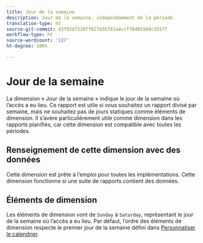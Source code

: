 ```yaml
---
title: Jour de la semaine
description: Jour de la semaine, indépendamment de la période.
translation-type: ht
source-git-commit: d3f92d72207f027d35f81a4ccf70d01569c3557f
workflow-type: ht
source-wordcount: '127'
ht-degree: 100%

---
```



# Jour de la semaine

La dimension « Jour de la semaine » indique le jour de la semaine où l’accès a eu lieu. Ce rapport est utile si vous souhaitez un rapport divisé par semaine, mais ne souhaitez pas de jours statiques comme éléments de dimension. Il s’avère particulièrement utile comme dimension dans les rapports planifiés, car cette dimension est compatible avec toutes les périodes.

## Renseignement de cette dimension avec des données

Cette dimension est prête à l’emploi pour toutes les implémentations. Cette dimension fonctionne si une suite de rapports contient des données.

## Éléments de dimension

Les éléments de dimension vont de `Sunday` à `Saturday`, représentant le jour de la semaine où l’accès a eu lieu. Par défaut, l’ordre des éléments de dimension respecte le premier jour de la semaine défini dans [Personnaliser le calendrier](/help/admin/admin/custom-calendar.md).
